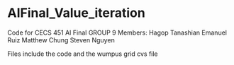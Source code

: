 # AIFinal_Value_iteration
Code for CECS 451 AI Final 
GROUP 9 
Members:
Hagop Tanashian
Emanuel Ruiz
Matthew Chung
Steven Nguyen

Files include the code and the wumpus grid cvs file
